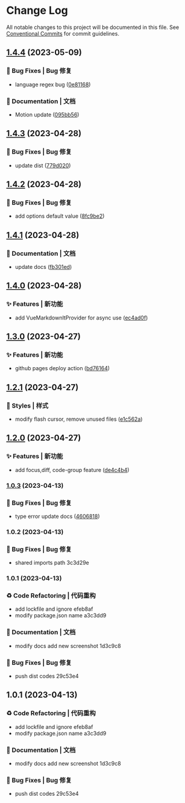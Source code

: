 # Change Log

All notable changes to this project will be documented in this file.
See [Conventional Commits](https://conventionalcommits.org) for commit guidelines.

## [1.4.4](https://github.com/toimc/vue-markdown-shiki/compare/vue-markdown-shiki@1.4.3...vue-markdown-shiki@1.4.4) (2023-05-09)


### 🐛 Bug Fixes | Bug 修复

* language regex bug ([0e81168](https://github.com/toimc/vue-markdown-shiki/commit/0e81168ba8490ca2ebd35375298f245dc3babf60))


### 📝 Documentation | 文档

* Motion update ([095bb56](https://github.com/toimc/vue-markdown-shiki/commit/095bb564cfc1923468e1dfa0313d067066e20d98))



## [1.4.3](https://github.com/toimc/vue-markdown-shiki/compare/vue-markdown-shiki@1.4.2...vue-markdown-shiki@1.4.3) (2023-04-28)


### 🐛 Bug Fixes | Bug 修复

* update dist ([779d020](https://github.com/toimc/vue-markdown-shiki/commit/779d02055be6608e738003080c017b1b9bec23c0))



## [1.4.2](https://github.com/toimc/vue-markdown-shiki/compare/vue-markdown-shiki@1.4.1...vue-markdown-shiki@1.4.2) (2023-04-28)


### 🐛 Bug Fixes | Bug 修复

* add options default value ([8fc9be2](https://github.com/toimc/vue-markdown-shiki/commit/8fc9be22f12a88edb5f1cf86b44ae3e9feec240c))



## [1.4.1](https://github.com/toimc/vue-markdown-shiki/compare/vue-markdown-shiki@1.4.0...vue-markdown-shiki@1.4.1) (2023-04-28)


### 📝 Documentation | 文档

* update docs ([fb301ed](https://github.com/toimc/vue-markdown-shiki/commit/fb301ed5e793d55702438ed4d0d84bfffb342bed))



## [1.4.0](https://github.com/toimc/vue-markdown-shiki/compare/vue-markdown-shiki@1.3.0...vue-markdown-shiki@1.4.0) (2023-04-28)


### ✨ Features | 新功能

* add VueMarkdownItProvider for async use ([ec4ad0f](https://github.com/toimc/vue-markdown-shiki/commit/ec4ad0fa12864a34af7cb705a97da61d0e5ce312))



## [1.3.0](https://github.com/toimc/vue-markdown-shiki/compare/vue-markdown-shiki@1.2.1...vue-markdown-shiki@1.3.0) (2023-04-27)


### ✨ Features | 新功能

* github pages deploy action ([bd76164](https://github.com/toimc/vue-markdown-shiki/commit/bd761646916fbf365d247a020afc99229e3b9b7e))



## [1.2.1](https://github.com/toimc/vue-markdown-shiki/compare/vue-markdown-shiki@1.2.0...vue-markdown-shiki@1.2.1) (2023-04-27)


### 💄 Styles | 样式

* modify flash cursor, remove unused files ([e1c562a](https://github.com/toimc/vue-markdown-shiki/commit/e1c562a2075f523d61f93c88aac95b8f6e75a8ae))



## [1.2.0](https://github.com/toimc/vue-markdown-shiki/compare/vue-markdown-shiki@1.1.0...vue-markdown-shiki@1.2.0) (2023-04-27)


### ✨ Features | 新功能

* add focus,diff, code-group feature ([de4c4b4](https://github.com/toimc/vue-markdown-shiki/commit/de4c4b483baf071262fbffc6ef82a3570b2235af))



### [1.0.3](https://github.com/toimc/vue-markdown-shiki/compare/vue-markdown-shiki@1.0.2...vue-markdown-shiki@1.0.3) (2023-04-13)


### 🐛 Bug Fixes | Bug 修复

* type error update docs ([4606818](https://github.com/toimc/vue-markdown-shiki/commit/4606818993c817635126d0846bd331d1d347cc29))



### 1.0.2 (2023-04-13)


### 🐛 Bug Fixes | Bug 修复

* shared imports path 3c3d29e

### 1.0.1 (2023-04-13)


### ♻️ Code Refactoring | 代码重构

* add lockfile and ignore efeb8af
* modify package.json name a3c3dd9


### 📝 Documentation | 文档

* modify docs add new screenshot 1d3c9c8


### 🐛 Bug Fixes | Bug 修复

* push dist codes 29c53e4



## 1.0.1 (2023-04-13)


### ♻️ Code Refactoring | 代码重构

* add lockfile and ignore efeb8af
* modify package.json name a3c3dd9


### 📝 Documentation | 文档

* modify docs add new screenshot 1d3c9c8


### 🐛 Bug Fixes | Bug 修复

* push dist codes 29c53e4
